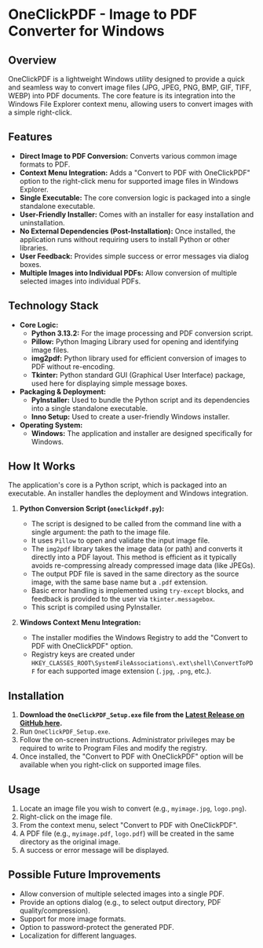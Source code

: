 # OneClickPDF - Image to PDF Converter for Windows

## Overview

OneClickPDF is a lightweight Windows utility designed to provide a quick and seamless way to convert image files (JPG, JPEG, PNG, BMP, GIF, TIFF, WEBP) into PDF documents. The core feature is its integration into the Windows File Explorer context menu, allowing users to convert images with a simple right-click.

## Features

* **Direct Image to PDF Conversion:** Converts various common image formats to PDF.
* **Context Menu Integration:** Adds a "Convert to PDF with OneClickPDF" option to the right-click menu for supported image files in Windows Explorer.
* **Single Executable:** The core conversion logic is packaged into a single standalone executable.
* **User-Friendly Installer:** Comes with an installer for easy installation and uninstallation.
* **No External Dependencies (Post-Installation):** Once installed, the application runs without requiring users to install Python or other libraries.
* **User Feedback:** Provides simple success or error messages via dialog boxes.
* **Multiple Images into Individual PDFs:** Allow conversion of multiple selected images into individual PDFs.

## Technology Stack

* **Core Logic:**
    * **Python 3.13.2:** For the image processing and PDF conversion script.
    * **Pillow:** Python Imaging Library used for opening and identifying image files.
    * **img2pdf:** Python library used for efficient conversion of images to PDF without re-encoding.
    * **Tkinter:** Python standard GUI (Graphical User Interface) package, used here for displaying simple message boxes.
* **Packaging & Deployment:**
    * **PyInstaller:** Used to bundle the Python script and its dependencies into a single standalone executable.
    * **Inno Setup:** Used to create a user-friendly Windows installer.
* **Operating System:**
    * **Windows:** The application and installer are designed specifically for Windows.

## How It Works

The application's core is a Python script, which is packaged into an executable. An installer handles the deployment and Windows integration.

1.  **Python Conversion Script (`oneclickpdf.py`):**
    * The script is designed to be called from the command line with a single argument: the path to the image file.
    * It uses `Pillow` to open and validate the input image file.
    * The `img2pdf` library takes the image data (or path) and converts it directly into a PDF layout. This method is efficient as it typically avoids re-compressing already compressed image data (like JPEGs).
    * The output PDF file is saved in the same directory as the source image, with the same base name but a `.pdf` extension.
    * Basic error handling is implemented using `try-except` blocks, and feedback is provided to the user via `tkinter.messagebox`.
    * This script is compiled using PyInstaller.

2.  **Windows Context Menu Integration:**
    * The installer modifies the Windows Registry to add the "Convert to PDF with OneClickPDF" option.
    * Registry keys are created under `HKEY_CLASSES_ROOT\SystemFileAssociations\.ext\shell\ConvertToPDF` for each supported image extension (`.jpg`, `.png`, etc.).

## Installation

1.  **Download the `OneClickPDF_Setup.exe` file from the [Latest Release on GitHub here](https://github.com/da3gal/oneclickpdf/releases).**
2.  Run `OneClickPDF_Setup.exe`.
3.  Follow the on-screen instructions. Administrator privileges may be required to write to Program Files and modify the registry.
4.  Once installed, the "Convert to PDF with OneClickPDF" option will be available when you right-click on supported image files.

## Usage

1.  Locate an image file you wish to convert (e.g., `myimage.jpg`, `logo.png`).
2.  Right-click on the image file.
3.  From the context menu, select "Convert to PDF with OneClickPDF".
4.  A PDF file (e.g., `myimage.pdf`, `logo.pdf`) will be created in the same directory as the original image.
5.  A success or error message will be displayed.

## Possible Future Improvements

* Allow conversion of multiple selected images into a single PDF.
* Provide an options dialog (e.g., to select output directory, PDF quality/compression).
* Support for more image formats.
* Option to password-protect the generated PDF.
* Localization for different languages.
